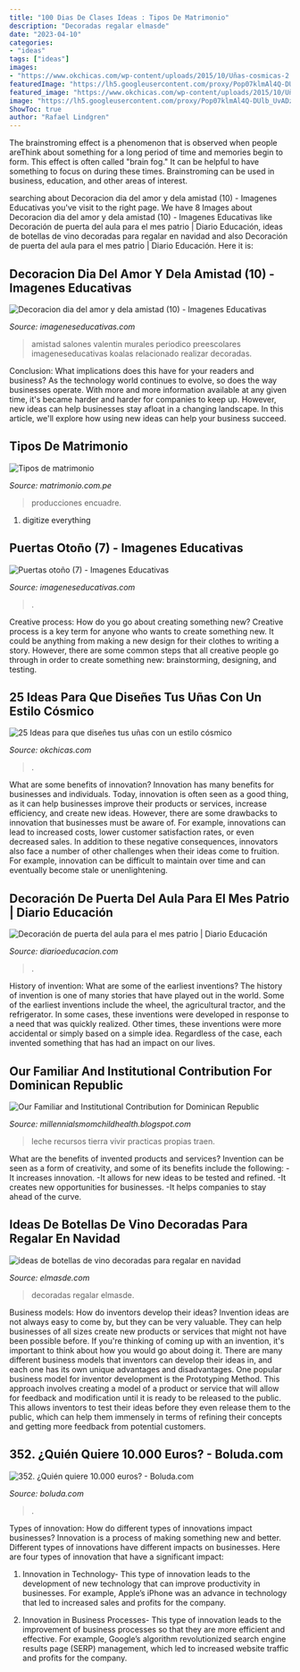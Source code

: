 ```yaml
---
title: "100 Dias De Clases Ideas : Tipos De Matrimonio"
description: "Decoradas regalar elmasde"
date: "2023-04-10"
categories:
- "ideas"
tags: ["ideas"]
images:
- "https://www.okchicas.com/wp-content/uploads/2015/10/Uñas-cosmicas-2.jpg"
featuredImage: "https://lh5.googleusercontent.com/proxy/Pop07klmAl4Q-DUlb_UvADzZvakmsAM8fiHzWVGYpeep2SZtUgJPdVRJJEIy4pERa25rOGojM7k9wiEVnCiFB4-ZL-8=w1200-h630-n-k-no-nu"
featured_image: "https://www.okchicas.com/wp-content/uploads/2015/10/Uñas-cosmicas-2.jpg"
image: "https://lh5.googleusercontent.com/proxy/Pop07klmAl4Q-DUlb_UvADzZvakmsAM8fiHzWVGYpeep2SZtUgJPdVRJJEIy4pERa25rOGojM7k9wiEVnCiFB4-ZL-8=w1200-h630-n-k-no-nu"
ShowToc: true
author: "Rafael Lindgren"
---
```



The brainstroming effect is a phenomenon that is observed when people areThink about something for a long period of time and memories begin to form. This effect is often called "brain fog." It can be helpful to have something to focus on during these times. Brainstroming can be used in business, education, and other areas of interest.

	

		
searching about Decoracion dia del amor y dela amistad (10) - Imagenes Educativas you've visit to the right page. We have 8 Images about Decoracion dia del amor y dela amistad (10) - Imagenes Educativas like Decoración de puerta del aula para el mes patrio | Diario Educación, ideas de botellas de vino decoradas para regalar en navidad and also Decoración de puerta del aula para el mes patrio | Diario Educación. Here it is:
		
    
## Decoracion Dia Del Amor Y Dela Amistad (10) - Imagenes Educativas

<img loading=lazy src="https://i1.wp.com/www.imageneseducativas.com/wp-content/uploads/2015/02/Decoracion-dia-del-amor-y-dela-amistad-10.jpg?ssl=1" onerror="this.onerror=null;this.src='https://tse1.mm.bing.net/th?id=OIP.L_pHq25DJOXxZSoaR_D1pgHaFj&amp;pid=15.1';" alt="Decoracion dia del amor y dela amistad (10) - Imagenes Educativas">

_Source: imageneseducativas.com_

>amistad salones valentin murales periodico preescolares imageneseducativas koalas relacionado realizar decoradas. 

	

Conclusion: What implications does this have for your readers and business?
As the technology world continues to evolve, so does the way businesses operate. With more and more information available at any given time, it's became harder and harder for companies to keep up. However, new ideas can help businesses stay afloat in a changing landscape. In this article, we'll explore how using new ideas can help your business succeed.

    
## Tipos De Matrimonio

<img loading=lazy src="https://cdn0.matrimonio.com.pe/img_r_4632/2/3/6/4/t30_11_4632.jpg" onerror="this.onerror=null;this.src='https://tse3.mm.bing.net/th?id=OIP.UCBFr_Sl9O6gjhOOBTMHnQHaFb&amp;pid=15.1';" alt="Tipos de matrimonio">

_Source: matrimonio.com.pe_

>producciones encuadre. 

	

1. digitize everything

    
## Puertas Otoño (7) - Imagenes Educativas

<img loading=lazy src="https://i1.wp.com/www.imageneseducativas.com/wp-content/uploads/2017/09/Puertas-otoño-7.jpg?ssl=1" onerror="this.onerror=null;this.src='https://tse2.mm.bing.net/th?id=OIP.Sdq83szOG1D3pDB9h71B2AHaJ4&amp;pid=15.1';" alt="Puertas otoño (7) - Imagenes Educativas">

_Source: imageneseducativas.com_

>. 

	

Creative process: How do you go about creating something new?
Creative process is a key term for anyone who wants to create something new. It could be anything from making a new design for their clothes to writing a story. However, there are some common steps that all creative people go through in order to create something new: brainstorming, designing, and testing.

    
## 25 Ideas Para Que Diseñes Tus Uñas Con Un Estilo Cósmico

<img loading=lazy src="https://www.okchicas.com/wp-content/uploads/2015/10/Uñas-cosmicas-2.jpg" onerror="this.onerror=null;this.src='https://tse3.mm.bing.net/th?id=OIP.E1wEU_oYky1zzq1g5ehtvQHaJ4&amp;pid=15.1';" alt="25 Ideas para que diseñes tus uñas con un estilo cósmico">

_Source: okchicas.com_

>. 

	

What are some benefits of innovation?
Innovation has many benefits for businesses and individuals. Today, innovation is often seen as a good thing, as it can help businesses improve their products or services, increase efficiency, and create new ideas. However, there are some drawbacks to innovation that businesses must be aware of. For example, innovations can lead to increased costs, lower customer satisfaction rates, or even decreased sales. In addition to these negative consequences, innovators also face a number of other challenges when their ideas come to fruition. For example, innovation can be difficult to maintain over time and can eventually become stale or unenlightening.

    
## Decoración De Puerta Del Aula Para El Mes Patrio | Diario Educación

<img loading=lazy src="https://diarioeducacion.com/wp-content/uploads/2018/08/puertas-independencia-7.jpg" onerror="this.onerror=null;this.src='https://tse1.mm.bing.net/th?id=OIP.VTyoVhF0yydklbwkJilzOwHaJ4&amp;pid=15.1';" alt="Decoración de puerta del aula para el mes patrio | Diario Educación">

_Source: diarioeducacion.com_

>. 

	

History of invention: What are some of the earliest inventions?
The history of invention is one of many stories that have played out in the world. Some of the earliest inventions include the wheel, the agricultural tractor, and the refrigerator. In some cases, these inventions were developed in response to a need that was quickly realized. Other times, these inventions were more accidental or simply based on a simple idea. Regardless of the case, each invented something that has had an impact on our lives.

    
## Our Familiar And Institutional Contribution For Dominican Republic

<img loading=lazy src="https://lh5.googleusercontent.com/proxy/Pop07klmAl4Q-DUlb_UvADzZvakmsAM8fiHzWVGYpeep2SZtUgJPdVRJJEIy4pERa25rOGojM7k9wiEVnCiFB4-ZL-8=w1200-h630-n-k-no-nu" onerror="this.onerror=null;this.src='https://tse1.mm.bing.net/th?id=OIP.aQYIejp2H6Q84EEtl4pUgwHaFj&amp;pid=15.1';" alt="Our Familiar and Institutional Contribution for Dominican Republic">

_Source: millennialsmomchildhealth.blogspot.com_

>leche recursos tierra vivir practicas propias traen. 

	

What are the benefits of invented products and services?
Invention can be seen as a form of creativity, and some of its benefits include the following: 
-It increases innovation. 
-It allows for new ideas to be tested and refined. 
-It creates new opportunities for businesses. 
-It helps companies to stay ahead of the curve.

    
## Ideas De Botellas De Vino Decoradas Para Regalar En Navidad

<img loading=lazy src="http://elmasde.com/wp-content/uploads/2015/12/ideas-de-botellas-de-vino-decoradas-para-regalar-en-navidad-01.jpg" onerror="this.onerror=null;this.src='https://tse2.mm.bing.net/th?id=OIP.N-HCxjpC0ACh1A5OakGpRgHaKA&amp;pid=15.1';" alt="ideas de botellas de vino decoradas para regalar en navidad">

_Source: elmasde.com_

>decoradas regalar elmasde. 

	

Business models: How do inventors develop their ideas?
Invention ideas are not always easy to come by, but they can be very valuable. They can help businesses of all sizes create new products or services that might not have been possible before. If you're thinking of coming up with an invention, it's important to think about how you would go about doing it. There are many different business models that inventors can develop their ideas in, and each one has its own unique advantages and disadvantages.
One popular business model for inventor development is the Prototyping Method. This approach involves creating a model of a product or service that will allow for feedback and modification until it is ready to be released to the public. This allows inventors to test their ideas before they even release them to the public, which can help them immensely in terms of refining their concepts and getting more feedback from potential customers.

    
## 352. ¿Quién Quiere 10.000 Euros? - Boluda.com

<img loading=lazy src="https://boluda.com/files/quien-quiere-10000-euros.jpg" onerror="this.onerror=null;this.src='https://tse3.mm.bing.net/th?id=OIP.i1JpRICOvb-moUgx9UV1jwHaFV&amp;pid=15.1';" alt="352. ¿Quién quiere 10.000 euros? - Boluda.com">

_Source: boluda.com_

>. 

	

Types of innovation: How do different types of innovations impact businesses?
Innovation is a process of making something new and better. Different types of innovations have different impacts on businesses. Here are four types of innovation that have a significant impact:
1. Innovation in Technology- This type of innovation leads to the development of new technology that can improve productivity in businesses. For example, Apple’s iPhone was an advance in technology that led to increased sales and profits for the company.

2. Innovation in Business Processes- This type of innovation leads to the improvement of business processes so that they are more efficient and effective. For example, Google’s algorithm revolutionized search engine results page (SERP) management, which led to increased website traffic and profits for the company.


